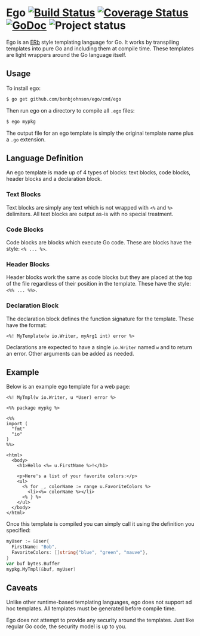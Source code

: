 Ego [![Build Status](https://drone.io/github.com/benbjohnson/ego/status.png)](https://drone.io/github.com/benbjohnson/ego/latest) [![Coverage Status](https://coveralls.io/repos/benbjohnson/ego/badge.png?branch=master)](https://coveralls.io/r/benbjohnson/ego?branch=master) [![GoDoc](https://godoc.org/github.com/benbjohnson/ego?status.png)](https://godoc.org/github.com/benbjohnson/ego) ![Project status](http://img.shields.io/status/experimental.png?color=red)
===

Ego is an [ERb](http://ruby-doc.org/stdlib-2.1.0/libdoc/erb/rdoc/ERB.html) style templating language for Go. It works by transpiling templates into pure Go and including them at compile time. These templates are light wrappers around the Go language itself.

## Usage

To install ego:

```sh
$ go get github.com/benbjohnson/ego/cmd/ego
```

Then run ego on a directory to compile all `.ego` files:

```sh
$ ego mypkg
```

The output file for an ego template is simply the original template name plus a `.go` extension.


## Language Definition

An ego template is made up of 4 types of blocks: text blocks, code blocks, header blocks and a declaration block.

### Text Blocks

Text blocks are simply any text which is not wrapped with `<%` and `%>` delimiters. All text blocks are output as-is with no special treatment.

### Code Blocks

Code blocks are blocks which execute Go code. These are blocks have the style: `<% ... %>`.

### Header Blocks

Header blocks work the same as code blocks but they are placed at the top of the file regardless of their position in the template. These have the style: `<%% ... %%>`.

### Declaration Block

The declaration block defines the function signature for the template. These have the format:

```
<%! MyTemplate(w io.Writer, myArg1 int) error %>
```

Declarations are expected to have a single `io.Writer` named `w` and to return an error. Other arguments can be added as needed.


## Example

Below is an example ego template for a web page:

```ego
<%! MyTmpl(w io.Writer, u *User) error %>

<%% package mypkg %>

<%%
import (
  "fmt"
  "io"
)
%%>

<html>
  <body>
    <h1>Hello <%= u.FirstName %>!</h1>
    
    <p>Here's a list of your favorite colors:</p>
    <ul>
      <% for _, colorName := range u.FavoriteColors %>
        <li><%= colorName %></li>
      <% } %>
    </ul>
  </body>
</html>
```

Once this template is compiled you can simply call it using the definition you specified:

```go
myUser := &User{
  FirstName: "Bob",
  FavoriteColors: []string{"blue", "green", "mauve"},
}
var buf bytes.Buffer
mypkg.MyTmpl(&buf, myUser)
```


## Caveats

Unlike other runtime-based templating languages, ego does not support ad hoc templates. All templates must be generated before compile time.

Ego does not attempt to provide any security around the templates. Just like regular Go code, the security model is up to you.
